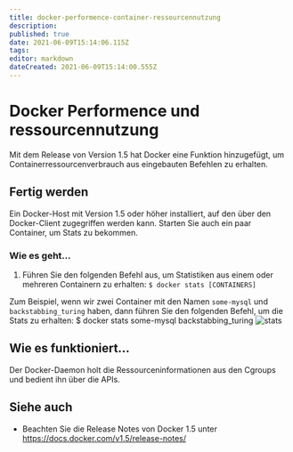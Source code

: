 ```yaml
---
title: docker-performence-container-ressourcennutzung
description: 
published: true
date: 2021-06-09T15:14:06.115Z
tags: 
editor: markdown
dateCreated: 2021-06-09T15:14:00.555Z
---
```


# Docker Performence und ressourcennutzung

Mit dem Release von Version 1.5 hat Docker eine Funktion hinzugefügt, um Containerressourcenverbrauch aus eingebauten Befehlen zu erhalten.

## Fertig werden

Ein Docker-Host mit Version 1.5 oder höher installiert, auf den über den Docker-Client zugegriffen werden kann. Starten Sie auch ein paar Container, um Stats zu bekommen.

### Wie es geht…

1. Führen Sie den folgenden Befehl aus, um Statistiken aus einem oder mehreren Containern zu erhalten:
`$ docker stats [CONTAINERS]`

Zum Beispiel, wenn wir zwei Container mit den Namen `some-mysql` und `backstabbing_turing` haben, dann führen Sie den folgenden Befehl, um die Stats zu erhalten:
$ docker stats some-mysql backstabbing_turing
![stats](https://www.packtpub.com/graphics/9781788297615/graphics/4862OS_07_02.jpg)

## Wie es funktioniert…

Der Docker-Daemon holt die Ressourceninformationen aus den Cgroups und bedient ihn über die APIs.

## Siehe auch

* Beachten Sie die Release Notes von Docker 1.5 unter https://docs.docker.com/v1.5/release-notes/